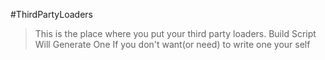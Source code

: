 #ThirdPartyLoaders
>This is the place where you put your third party loaders.
>Build Script Will Generate One If you don't want(or need) to write one your self
